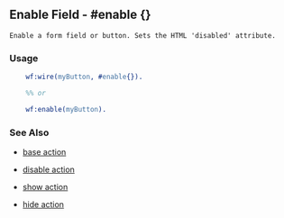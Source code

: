 

## Enable Field - #enable {}

	Enable a form field or button. Sets the HTML 'disabled' attribute.

### Usage

```erlang
	wf:wire(myButton, #enable{}).

	%% or

	wf:enable(myButton).

```

### See Also

 *  [base action](./base.html)

 *  [disable action](./disable.html)

 *  [show action](./show.html)

 *  [hide action](./hide.html)
